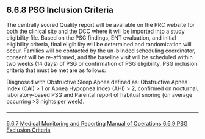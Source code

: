 ## 6.6.8 PSG Inclusion Criteria

The centrally scored Quality report will be available on the PRC website for both the clinical site and the DCC where it will be imported into a study eligibility file. Based on the PSG findings, ENT evaluation, and initial eligibility criteria, final eligibility will be determined and randomization will occur. Families will be contacted by the un-blinded scheduling coordinator, consent will be re-affirmed, and the baseline visit will be scheduled within two weeks (14 days) of PSG or confirmation of PSG eligibility. PSG inclusion criteria that must be
met are as follows:

Diagnosed with Obstructive Sleep Apnea defined as: Obstructive Apnea Index (OAI) > 1 or Apnea Hypopnea Index (AHI) > 2, confirmed on nocturnal, laboratory-based PSG and Parental report of habitual snoring (on average occurring >3 nights per week).


<hr class="soften" style="margin-top: 20px;margin-bottom: 20px;"/>

<div class="center">
<div class="btn-group">
  <a href=":pages_path:/manuals/polysomnography-reading-center/6-06-07-medical-monitoring-and-reporting.md" class="btn btn-default">
    <span class="glyphicon glyphicon-chevron-left"></span>
    6.6.7 Medical Monitoring and Reporting
  </a>

  <a href=":pages_path:/manuals/polysomnography-reading-center/6-00-mop-toc.md" class="btn btn-default">
    <span class="glyphicon glyphicon-chevron-up"></span>
    Manual of Operations
  </a>

  <a href=":pages_path:/manuals/polysomnography-reading-center/6-06-09-psg-exclusion-criteria.md" class="btn btn-success">
    6.6.9 PSG Exclusion Criteria
    <span class="glyphicon glyphicon-chevron-right"></span>
  </a>
</div>
</div>
